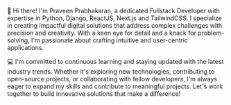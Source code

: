 <!--
**praveencbemca/praveencbemca** is a ✨ _special_ ✨ repository because its `README.md` (this file) appears on your GitHub profile.

Here are some ideas to get you started:

- 🔭 I’m currently working on ...
- 🌱 I’m currently learning ...
- 👯 I’m looking to collaborate on ...
- 🤔 I’m looking for help with ...
- 💬 Ask me about ...
- 📫 How to reach me: ...
- 😄 Pronouns: ...
- ⚡ Fun fact: ...
-->
👋 Hi there! I'm Praveen Prabhakaran, a dedicated Fullstack Developer with expertise in Python, Django, ReactJS, Next.js and TailwindCSS. I specialize in creating impactful digital solutions that address complex challenges with precision and creativity. With a keen eye for detail and a knack for problem-solving, I'm passionate about crafting intuitive and user-centric applications.

💻 I'm committed to continuous learning and staying updated with the latest industry trends. Whether it's exploring new technologies, contributing to open-source projects, or collaborating with fellow developers, I'm always eager to expand my skills and contribute to meaningful projects. Let's work together to build innovative solutions that make a difference!
